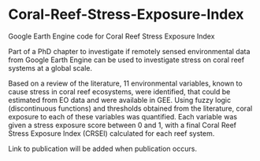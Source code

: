 # Coral-Reef-Stress-Exposure-Index
Google Earth Engine code for Coral Reef Stress Exposure Index

Part of a PhD chapter to investigate if remotely sensed environmental data from Google Earth Engine can be used to investigate stress on coral reef systems at a global scale.

Based on a review of the literature, 11 environmental variables, known to cause stress in coral reef ecosystems, were identified, that could be estimated from EO data and were available in GEE. Using fuzzy logic (discontinuous functions) and thresholds obtained from the literature, coral exposure to each of these variables was quantified. Each variable was given a stress exposure score between 0 and 1, with a final Coral Reef Stress Exposure Index (CRSEI) calculated for each reef system. 

Link to publication will be added when publication occurs.
